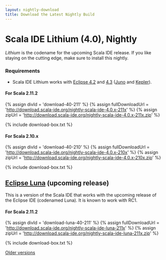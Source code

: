 ```yaml
---
layout: nightly-download
title: Download the Latest Nightly Build
---
```


# Scala IDE Lithium (4.0), Nightly
*Lithium* is the codename for the upcoming Scala IDE release. If you like staying on the cutting edge, make sure to install this nightly.

<!--
## New Features

<div class="row">
  <div class="span13">
    No new major features has been added yet. This section will fill up as additional work is done.
  </div>
</div>
-->

### Requirements

* Scala IDE Lithium works with [Eclipse 4.2][juno] and [4.3][kepler] ([Juno][juno] and [Kepler][kepler]).

#### For Scala 2.11.2

{% assign divId = 'download-40-211' %}
{% assign fullDownloadUrl = 'http://download.scala-ide.org/nightly-scala-ide-4.0.x-211x' %}
{% assign zipUrl = 'http://download.scala-ide.org/nightly-scala-ide-4.0.x-211x.zip' %}

{% include download-box.txt %}

#### For Scala 2.10.x

{% assign divId = 'download-40-210' %}
{% assign fullDownloadUrl = 'http://download.scala-ide.org/nightly-scala-ide-4.0.x-210x' %}
{% assign zipUrl = 'http://download.scala-ide.org/nightly-scala-ide-4.0.x-210x.zip' %}

{% include download-box.txt %}

## [Eclipse Luna][luna] (upcoming release)

This is a version of the Scala IDE that works with the upcoming release of the Eclipse IDE (codenamed Luna). It is known to work with RC1.

#### For Scala 2.11.2

{% assign divId = 'download-luna-40-211' %}
{% assign fullDownloadUrl = 'http://download.scala-ide.org/nightly-scala-ide-luna-211x' %}
{% assign zipUrl = 'http://download.scala-ide.org/nightly-scala-ide-luna-211x.zip' %}

{% include download-box.txt %}


[Older versions](prev-nightlies.html)

[juno]: http://eclipse.org/juno/
[kepler]: http://eclipse.org/kepler/
[luna]: https://projects.eclipse.org/releases/luna
